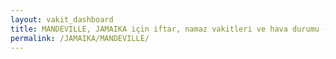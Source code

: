 ```yaml
---
layout: vakit_dashboard
title: MANDEVILLE, JAMAIKA için iftar, namaz vakitleri ve hava durumu - ilçe/eyalet seç
permalink: /JAMAIKA/MANDEVILLE/
---
```


<script type="text/javascript">
  var GLOBAL_COUNTRY = 'JAMAIKA';
  var GLOBAL_CITY = 'MANDEVILLE';
  var GLOBAL_STATE = '';
  var lat = 72;
  var lon = 21;
</script>
